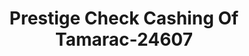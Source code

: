 ---
f_zip-code: 33321
f_state-code: FL
title: Prestige Check Cashing Of Tamarac-24607
f_phone: 954-718-4426
f_city-only: Tamarac
f_address: 5855 North University Drive Tamarac
f_location-unique-id: '24607'
slug: prestige-check-cashing-of-tamarac-24607
updated-on: '2024-05-30T13:46:58.046Z'
created-on: '2024-05-30T13:36:59.803Z'
published-on: '2024-05-30T13:54:32.469Z'
f_city-state: cms/city/tamarac-fl.md
f_company: cms/company/prestige-check-cashing-of-tamarac.md
f_state: cms/state/florida.md
layout: '[payday-loan].html'
tags: payday-loan
---